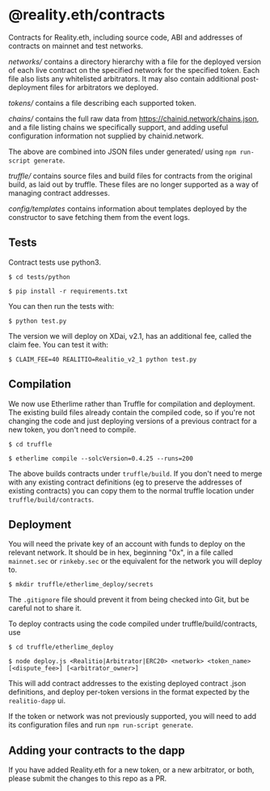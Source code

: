 # @reality.eth/contracts
Contracts for Reality.eth, including source code, ABI and addresses of contracts on mainnet and test networks.

*networks/* contains a directory hierarchy with a file for the deployed version of each live contract on the specified network for the specified token. Each file also lists any whitelisted arbitrators. It may also contain additional post-deployment files for arbitrators we deployed.

*tokens/* contains a file describing each supported token.

*chains/* contains the full raw data from https://chainid.network/chains.json, and a file listing chains we specifically support, and adding useful configuration information not supplied by chainid.network.

The above are combined into JSON files under generated/ using `npm run-script generate`.


*truffle/* contains source files and build files for contracts from the original build, as laid out by truffle. These files are no longer supported as a way of managing contract addresses.


*config/templates* contains information about templates deployed by the constructor to save fetching them from the event logs.


## Tests

Contract tests use python3.

`$ cd tests/python`

`$ pip install -r requirements.txt`

You can then run the tests with:

`$ python test.py`

The version we will deploy on XDai, v2.1, has an additional fee, called the claim fee. You can test it with:

`$ CLAIM_FEE=40 REALITIO=Realitio_v2_1 python test.py`


## Compilation 

We now use Etherlime rather than Truffle for compilation and deployment. The existing build files already contain the compiled code, so if you're not changing the code and just deploying versions of a previous contract for a new token, you don't need to compile.

`$ cd truffle`

`$ etherlime compile --solcVersion=0.4.25 --runs=200`

The above builds contracts under `truffle/build`. If you don't need to merge with any existing contract definitions (eg to preserve the addresses of existing contracts) you can copy them to the normal truffle location under `truffle/build/contracts`.


## Deployment

You will need the private key of an account with funds to deploy on the relevant network. It should be in hex, beginning "0x", in a file called `mainnet.sec` or `rinkeby.sec` or the equivalent for the network you will deploy to.

`$ mkdir truffle/etherlime_deploy/secrets`

The `.gitignore` file should prevent it from being checked into Git, but be careful not to share it.

To deploy contracts using the code compiled under truffle/build/contracts, use

`$ cd truffle/etherlime_deploy`

`$ node deploy.js <Realitio|Arbitrator|ERC20> <network> <token_name> [<dispute_fee>] [<arbitrator_owner>]`

This will add contract addresses to the existing deployed contract .json definitions, and deploy per-token versions in the format expected by the `realitio-dapp` ui.

If the token or network was not previously supported, you will need to add its configuration files and run `npm run-script generate`.

## Adding your contracts to the dapp

If you have added Reality.eth for a new token, or a new arbitrator, or both, please submit the changes to this repo as a PR.
